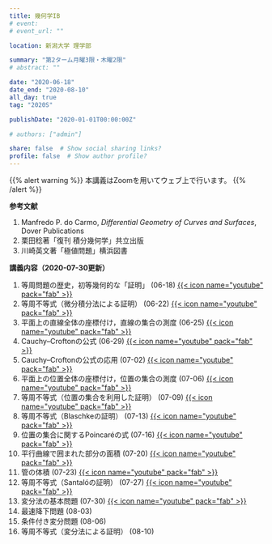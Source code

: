 ```yaml
---
title: 幾何学IB
# event: 
# event_url: ""

location: 新潟大学 理学部

summary: "第2ターム月曜3限・木曜2限"
# abstract: ""

date: "2020-06-18"
date_end: "2020-08-10"
all_day: true
tag: "2020S"

publishDate: "2020-01-01T00:00:00Z"

# authors: ["admin"]

share: false  # Show social sharing links?
profile: false  # Show author profile?
---
```

{{% alert warning %}}
本講義はZoomを用いてウェブ上で行います。
{{% /alert %}}

**参考文献**

1. Manfredo P. do Carmo, *Differential Geometry of Curves and Surfaces*, Dover Publications
2. 栗田稔著「復刊 積分幾何学」共立出版
3. 川崎英文著「極値問題」横浜図書

**講義内容（2020-07-30更新）**

1. 等周問題の歴史，初等幾何的な「証明」 (06-18)
	[{{< icon name="youtube" pack="fab" >}}](https://youtu.be/owj7A_UXwQA)
2. 等周不等式（微分積分法による証明） (06-22)
	[{{< icon name="youtube" pack="fab" >}}](https://youtu.be/X2uUaiSePcA)
3. 平面上の直線全体の座標付け，直線の集合の測度 (06-25)
	[{{< icon name="youtube" pack="fab" >}}](https://youtu.be/O6Utv8Xv3Us)
4. Cauchy–Croftonの公式 (06-29)
	[{{< icon name="youtube" pack="fab" >}}](https://youtu.be/8zpZKoFqOgw)
5. Cauchy–Croftonの公式の応用 (07-02)
	[{{< icon name="youtube" pack="fab" >}}](https://youtu.be/33d6vwnOj9s)
6. 平面上の位置全体の座標付け，位置の集合の測度 (07-06)
	[{{< icon name="youtube" pack="fab" >}}](https://youtu.be/u6paigVC55Q)
7. 等周不等式（位置の集合を利用した証明） (07-09)
	[{{< icon name="youtube" pack="fab" >}}](https://youtu.be/Ek2EZztqDvc)
8. 等周不等式（Blaschkeの証明） (07-13)
	[{{< icon name="youtube" pack="fab" >}}](https://youtu.be/2DBz1EEzKZM)
9. 位置の集合に関するPoincaréの式 (07-16)
	[{{< icon name="youtube" pack="fab" >}}](https://youtu.be/LYa2K5nsdOs)
10. 平行曲線で囲まれた部分の面積 (07-20)
	[{{< icon name="youtube" pack="fab" >}}](https://youtu.be/UWJpBEcUbV4)
11. 管の体積 (07-23)
	[{{< icon name="youtube" pack="fab" >}}](https://youtu.be/e7jDI04Y6OE)
12. 等周不等式（Santalóの証明） (07-27)
	[{{< icon name="youtube" pack="fab" >}}](https://youtu.be/L3_Jas0_oA8)
13. 変分法の基本問題 (07-30)
	[{{< icon name="youtube" pack="fab" >}}](https://youtu.be/AyX8nm-yJcA)
14. 最速降下問題 (08-03)
15. 条件付き変分問題 (08-06)
16. 等周不等式（変分法による証明） (08-10)
